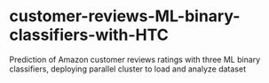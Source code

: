 # customer-reviews-ML-binary-classifiers-with-HTC
Prediction of Amazon customer reviews ratings with three ML binary classifiers, deploying parallel cluster to load and analyze dataset 
